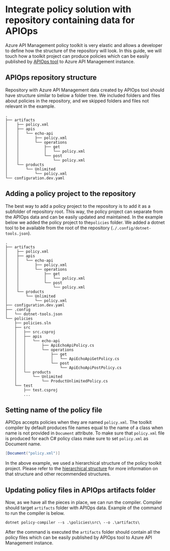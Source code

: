 # Integrate policy solution with repository containing data for APIOps

Azure API Management policy toolkit is very elastic and allows a developer to define how the structure of the repository
will look. In this guide, we will touch how a toolkit project can produce policies which can be easily published
by [APIOps tool](https://azure.github.io/apiops) to Azure API Management instance.

## APIOps repository structure

Repository with Azure API Management data created by APIOps tool should have structure similar to below a folder tree.
We included folders and files about policies in the repository, and we skipped folders and files not relevant in the
example.

```
.
├── artifacts
│    ├── policy.xml
│    ├── apis
│    │   └── echo-api
│    │       ├── policy.xml
│    │       └── operations
│    │           ├── get
│    │           │   └── policy.xml
│    │           └── post
│    │               └── policy.xml
│    └── products
│        └── Unlimited
│            └── policy.xml
└── configuration.dev.yaml
```

## Adding a policy project to the repository

The best way to add a policy project to the repository is to add it as a subfolder of repository root.
This way, the policy project can separate from the APIOps data and can be easily updated and maintained.
In the example below we added the policy project to the`policies` folder.
We added a dotnet tool to be available from the root of the repository (`./.config/dotnet-tools.json`).

```
.
├── artifacts
│    ├── policy.xml
│    ├── apis
│    │   └── echo-api
│    │       ├── policy.xml
│    │       └── operations
│    │           ├── get
│    │           │   └── policy.xml
│    │           └── post
│    │               └── policy.xml
│    └── products
│        └── Unlimited
│            └── policy.xml
├── configuration.dev.yaml
├── .config
│   └── dotnet-tools.json
└── policies
    ├── policies.sln
    ├── src
    │   ├── src.csproj
    │   ├── apis
    │   │   └── echo-api
    │   │       ├── ApiEchoApiPolicy.cs
    │   │       └── operations
    │   │           ├── get
    │   │           │   └── ApiEchoApiGetPolicy.cs
    │   │           └── post
    │   │               └── ApiEchoApiPostPolicy.cs
    │   └── products
    │       └── Unlimited
    │           └── ProductUnlimitedPolicy.cs
    └── test 
        ├── test.csproj
        ...
```

## Setting name of the policy file

APIOps accepts policies when they are named `policy.xml`.
The toolkit compiler by default produces file names equal to the name of a class
when name is not provided in `Document` attribute.
To make sure that `policy.xml` file is produced for each C# policy class make sure to set `policy.xml` as Document name.

```csharp
[Document("policy.xml")]
```

In the above example, we used a hierarchical structure of the policy toolkit project.
Please refer to the [hierarchical structure](../docs/SolutionStructureRecommendation.md) for more information on that
structure and other recommended structures.

## Updating policy files in APIOps artifacts folder

Now, as we have all the pieces in place, we can run the compiler.
Compiler should target `artifacts` folder with APIOps data.
Example of the command to run the compiler is below.

```shell
dotnet policy-compiler --s .\policies\src\ --o .\artifacts\
```

After the command is executed the `artifacts` folder should contain all the policy files which can be easily published
by APIOps tool to Azure API Management instance.